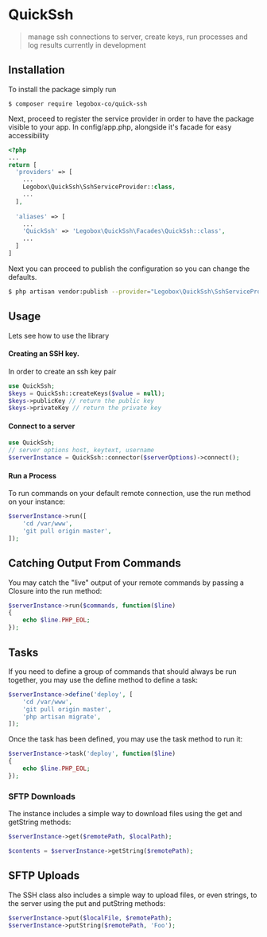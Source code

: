 # QuickSsh

> manage ssh connections to server, create keys, run processes and log results
> currently in development

## Installation
To install the package simply run 
```
$ composer require legobox-co/quick-ssh
```
Next, proceed to register the service provider in order to have the package visible to your app.
In config/app.php, alongside it's facade for easy accessibility

```php
<?php
...
return [
  'providers' => [
    ...
    Legobox\QuickSsh\SshServiceProvider::class,
    ...
  ],
  
  'aliases' => [
    ...
    'QuickSsh' => 'Legobox\QuickSsh\Facades\QuickSsh::class',
    ...
  ]
]
```

Next you can proceed to publish the configuration so you can change the defaults.

```bash
$ php artisan vendor:publish --provider="Legobox\QuickSsh\SshServiceProvider"
```

## Usage

Lets see how to use the library
#### Creating an SSH key.

In order to create an ssh key pair
```php
use QuickSsh;
$keys = QuickSsh::createKeys($value = null);
$keys->publicKey // return the public key
$keys->privateKey // return the private key
```

#### Connect to a server
```php
use QuickSsh;
// server options host, keytext, username
$serverInstance = QuickSsh::connector($serverOptions)->connect();
```

#### Run a Process
To run commands on your default remote connection, use the run method on your instance:
```php
$serverInstance->run([
    'cd /var/www',
    'git pull origin master',
]);
```

## Catching Output From Commands
You may catch the "live" output of your remote commands by passing a Closure into the run method:

```php
$serverInstance->run($commands, function($line)
{
    echo $line.PHP_EOL;
});
```

## Tasks

If you need to define a group of commands that should always be run together, you may use the define method to define a task:

```php
$serverInstance->define('deploy', [
    'cd /var/www',
    'git pull origin master',
    'php artisan migrate',
]);
```
Once the task has been defined, you may use the task method to run it:

```php
$serverInstance->task('deploy', function($line)
{
    echo $line.PHP_EOL;
});
```

### SFTP Downloads
The instance includes a simple way to download files using the get and getString methods:
```php
$serverInstance->get($remotePath, $localPath);

$contents = $serverInstance->getString($remotePath);
```
## SFTP Uploads
The SSH class also includes a simple way to upload files, or even strings, to the server using the put and putString methods:

```php
$serverInstance->put($localFile, $remotePath);
$serverInstance->putString($remotePath, 'Foo');
```


